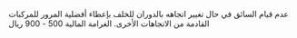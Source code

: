 عدم قيام السائق في حال تغيير اتجاهه بالدوران للخلف بإعطاء أفضلية المرور للمركبات القادمة من الاتجاهات الأخرى. الغرامة المالية 500 - 900 ريال

